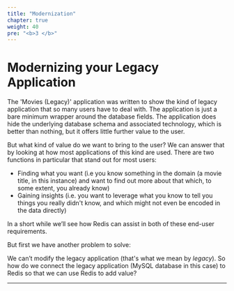 ```yaml
---
title: "Modernization"
chapter: true
weight: 40
pre: "<b>3 </b>"
---
```

# Modernizing your Legacy Application
The 'Movies (Legacy)' application was written to show the kind of legacy application that so many users have to deal with. The application is just a bare minimum wrapper around the database fields. The application does hide the underlying database schema and associated technology, which is better than nothing, but it offers little further value to the user. 

But what kind of value do we want to bring to the user? We can answer that by looking at how most applications of this kind are used. There are two functions in particular that stand out for most users:

* Finding what you want (i.e you know something in the domain (a movie title, in this instance) and want to find out more about that which, to some extent, you already know)
* Gaining insights (i.e. you want to leverage what you know to tell you things you really didn't know, and which might not even be encoded in the data directly)

In a short while we’ll see how Redis can assist in both of these end-user requirements. 

But first we have another problem to solve: 

We can’t modify the legacy application (that's what we mean by _legacy_). So how do we connect the legacy application (MySQL database in this case) to Redis so that we can use Redis to add value?

----------

